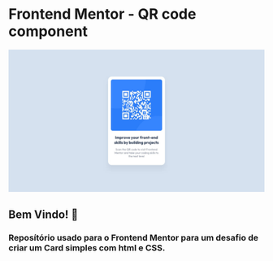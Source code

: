 # Frontend Mentor - QR code component

![Design preview for the QR code component coding challenge](./design/desktop-design.jpg)

## Bem Vindo! 👋
### Reposítório usado para o Frontend Mentor para um desafio de criar um Card simples com html e CSS.
